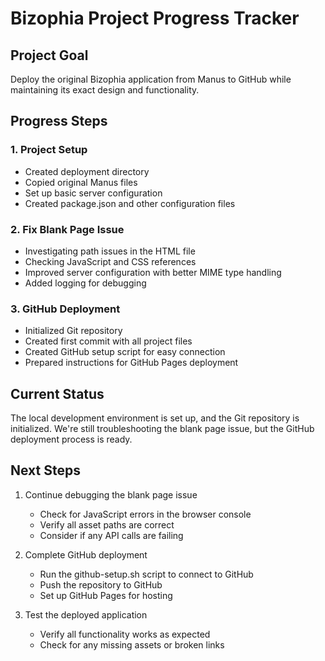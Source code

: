 # Bizophia Project Progress Tracker

## Project Goal
Deploy the original Bizophia application from Manus to GitHub while maintaining its exact design and functionality.

## Progress Steps

### 1. Project Setup 
- Created deployment directory
- Copied original Manus files
- Set up basic server configuration
- Created package.json and other configuration files

### 2. Fix Blank Page Issue 
- Investigating path issues in the HTML file
- Checking JavaScript and CSS references
- Improved server configuration with better MIME type handling
- Added logging for debugging

### 3. GitHub Deployment 
- Initialized Git repository
- Created first commit with all project files
- Created GitHub setup script for easy connection
- Prepared instructions for GitHub Pages deployment

## Current Status
The local development environment is set up, and the Git repository is initialized. We're still troubleshooting the blank page issue, but the GitHub deployment process is ready.

## Next Steps
1. Continue debugging the blank page issue
   - Check for JavaScript errors in the browser console
   - Verify all asset paths are correct
   - Consider if any API calls are failing

2. Complete GitHub deployment
   - Run the github-setup.sh script to connect to GitHub
   - Push the repository to GitHub
   - Set up GitHub Pages for hosting

3. Test the deployed application
   - Verify all functionality works as expected
   - Check for any missing assets or broken links
